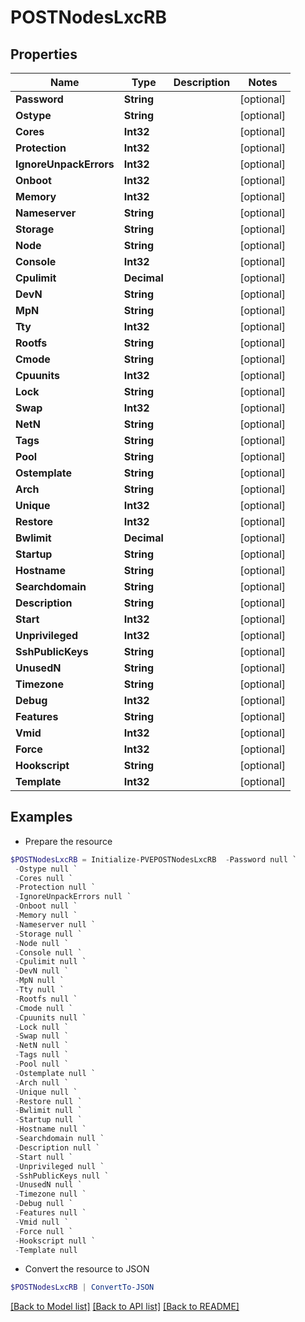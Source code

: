 # POSTNodesLxcRB
## Properties

Name | Type | Description | Notes
------------ | ------------- | ------------- | -------------
**Password** | **String** |  | [optional] 
**Ostype** | **String** |  | [optional] 
**Cores** | **Int32** |  | [optional] 
**Protection** | **Int32** |  | [optional] 
**IgnoreUnpackErrors** | **Int32** |  | [optional] 
**Onboot** | **Int32** |  | [optional] 
**Memory** | **Int32** |  | [optional] 
**Nameserver** | **String** |  | [optional] 
**Storage** | **String** |  | [optional] 
**Node** | **String** |  | [optional] 
**Console** | **Int32** |  | [optional] 
**Cpulimit** | **Decimal** |  | [optional] 
**DevN** | **String** |  | [optional] 
**MpN** | **String** |  | [optional] 
**Tty** | **Int32** |  | [optional] 
**Rootfs** | **String** |  | [optional] 
**Cmode** | **String** |  | [optional] 
**Cpuunits** | **Int32** |  | [optional] 
**Lock** | **String** |  | [optional] 
**Swap** | **Int32** |  | [optional] 
**NetN** | **String** |  | [optional] 
**Tags** | **String** |  | [optional] 
**Pool** | **String** |  | [optional] 
**Ostemplate** | **String** |  | [optional] 
**Arch** | **String** |  | [optional] 
**Unique** | **Int32** |  | [optional] 
**Restore** | **Int32** |  | [optional] 
**Bwlimit** | **Decimal** |  | [optional] 
**Startup** | **String** |  | [optional] 
**Hostname** | **String** |  | [optional] 
**Searchdomain** | **String** |  | [optional] 
**Description** | **String** |  | [optional] 
**Start** | **Int32** |  | [optional] 
**Unprivileged** | **Int32** |  | [optional] 
**SshPublicKeys** | **String** |  | [optional] 
**UnusedN** | **String** |  | [optional] 
**Timezone** | **String** |  | [optional] 
**Debug** | **Int32** |  | [optional] 
**Features** | **String** |  | [optional] 
**Vmid** | **Int32** |  | [optional] 
**Force** | **Int32** |  | [optional] 
**Hookscript** | **String** |  | [optional] 
**Template** | **Int32** |  | [optional] 

## Examples

- Prepare the resource
```powershell
$POSTNodesLxcRB = Initialize-PVEPOSTNodesLxcRB  -Password null `
 -Ostype null `
 -Cores null `
 -Protection null `
 -IgnoreUnpackErrors null `
 -Onboot null `
 -Memory null `
 -Nameserver null `
 -Storage null `
 -Node null `
 -Console null `
 -Cpulimit null `
 -DevN null `
 -MpN null `
 -Tty null `
 -Rootfs null `
 -Cmode null `
 -Cpuunits null `
 -Lock null `
 -Swap null `
 -NetN null `
 -Tags null `
 -Pool null `
 -Ostemplate null `
 -Arch null `
 -Unique null `
 -Restore null `
 -Bwlimit null `
 -Startup null `
 -Hostname null `
 -Searchdomain null `
 -Description null `
 -Start null `
 -Unprivileged null `
 -SshPublicKeys null `
 -UnusedN null `
 -Timezone null `
 -Debug null `
 -Features null `
 -Vmid null `
 -Force null `
 -Hookscript null `
 -Template null
```

- Convert the resource to JSON
```powershell
$POSTNodesLxcRB | ConvertTo-JSON
```

[[Back to Model list]](../README.md#documentation-for-models) [[Back to API list]](../README.md#documentation-for-api-endpoints) [[Back to README]](../README.md)

